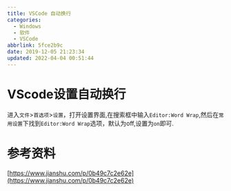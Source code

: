 ```yaml
---
title: VSCode 自动换行
categories: 
  - Windows
  - 软件
  - VSCode
abbrlink: 5fce2b9c
date: 2019-12-05 21:23:34
updated: 2022-04-04 00:51:44
---
```

# VScode设置自动换行
进入`文件`>`首选项`>`设置`，打开设置界面,在搜索框中输入`Editor:Word Wrap`,然后在`常用设置`下找到`Editor:Word Wrap`选项，默认为off,设置为`on`即可.
# 参考资料
[https://www.jianshu.com/p/0b49c7c2e62e](https://www.jianshu.com/p/0b49c7c2e62e)
